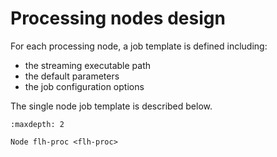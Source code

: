 # Processing nodes design

For each processing node, a job template is defined including:

- the streaming executable path
- the default parameters
- the job configuration options

The single node job template is described below.

```{toctree}
:maxdepth: 2

Node flh-proc <flh-proc>
```
